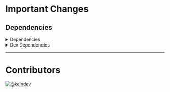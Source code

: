 # Important Changes

## Dependencies

<details>
<summary>Dependencies</summary>

- Changed **[package-json-helper](https://www.npmjs.com/package/package-json-helper)** from `^4.0.2` to `^4.0.3`
- Changed **[tasktree-cli](https://www.npmjs.com/package/tasktree-cli)** from `^6.0.1` to `^6.0.3`

</details>

<details>
<summary>Dev Dependencies</summary>

- Added **[@tagproject/docs-shared-config](https://www.npmjs.com/package/@tagproject/docs-shared-config)** with `^1.0.2`
- Changed **[@tagproject/ts-package-shared-config](https://www.npmjs.com/package/@tagproject/ts-package-shared-config)** from `^7.0.1` to `^7.3.0`
- Changed **[@tagproject/vscode-shared-config](https://www.npmjs.com/package/@tagproject/vscode-shared-config)** from `^1.1.2` to `^1.2.3`
- Changed **[@types/jest](https://www.npmjs.com/package/@types/jest)** from `^27.4.0` to `^27.4.1`
- Changed **[@types/node](https://www.npmjs.com/package/@types/node)** from `^17.0.10` to `^17.0.21`
- Changed **[@typescript-eslint/eslint-plugin](https://www.npmjs.com/package/@typescript-eslint/eslint-plugin)** from `^5.10.0` to `^5.15.0`
- Changed **[@typescript-eslint/parser](https://www.npmjs.com/package/@typescript-eslint/parser)** from `^5.10.0` to `^5.15.0`
- Changed **[babel-jest](https://www.npmjs.com/package/babel-jest)** from `^27.4.6` to `^27.5.1`
- Changed **[changelog-guru](https://www.npmjs.com/package/changelog-guru)** from `4.0.2` to `^4.0.4`
- Changed **[cspell](https://www.npmjs.com/package/cspell)** from `^5.15.2` to `^5.19.2`
- Changed **[eslint](https://www.npmjs.com/package/eslint)** from `^8.7.0` to `^8.11.0`
- Changed **[eslint-config-prettier](https://www.npmjs.com/package/eslint-config-prettier)** from `^8.3.0` to `^8.5.0`
- Changed **[ghinfo](https://www.npmjs.com/package/ghinfo)** from `^3.0.2` to `^3.0.4`
- Changed **[jest](https://www.npmjs.com/package/jest)** from `^27.4.7` to `^27.5.1`
- Changed **[prettier](https://www.npmjs.com/package/prettier)** from `^2.5.1` to `^2.6.0`
- Changed **[ts-node](https://www.npmjs.com/package/ts-node)** from `^10.4.0` to `^10.7.0`
- Changed **[typescript](https://www.npmjs.com/package/typescript)** from `^4.5.4` to `^4.6.2`
- Bumped **[eslint-plugin-jest](https://www.npmjs.com/package/eslint-plugin-jest)** from `^25.7.0` to `^26.1.1`
- Bumped **[figma-portal](https://www.npmjs.com/package/figma-portal)** from `^0.10.2` to `^1.0.0`

</details>

---

# Contributors

[![@keindev](https://avatars.githubusercontent.com/u/4527292?v=4&s=40)](https://github.com/keindev)
